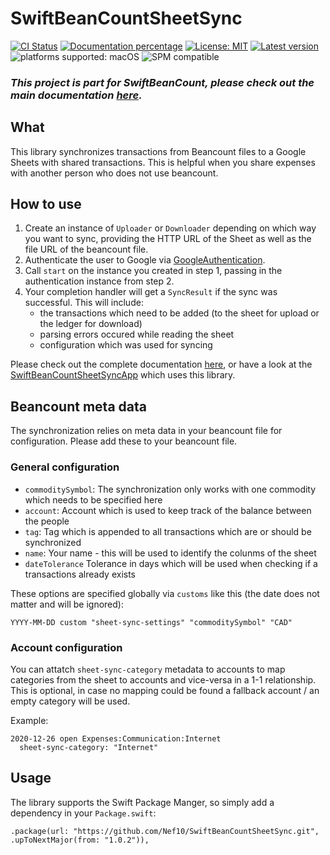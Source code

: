 # SwiftBeanCountSheetSync

[![CI Status](https://github.com/Nef10/SwiftBeanCountSheetSync/workflows/CI/badge.svg?event=push)](https://github.com/Nef10/SwiftBeanCountSheetSync/actions?query=workflow%3A%22CI%22) [![Documentation percentage](https://nef10.github.io/SwiftBeanCountSheetSync/badge.svg)](https://nef10.github.io/SwiftBeanCountSheetSync/) [![License: MIT](https://img.shields.io/github/license/Nef10/SwiftBeanCountSheetSync)](https://github.com/Nef10/SwiftBeanCountSheetSync/blob/master/LICENSE) [![Latest version](https://img.shields.io/github/v/release/Nef10/SwiftBeanCountSheetSync?label=SemVer&sort=semver)](https://github.com/Nef10/SwiftBeanCountSheetSync/releases) ![platforms supported: macOS](https://img.shields.io/badge/platform-macOS-blue) ![SPM compatible](https://img.shields.io/badge/SPM-compatible-blue)

### ***This project is part for SwiftBeanCount, please check out the main documentation [here](https://github.com/Nef10/SwiftBeanCount).***

## What

This library synchronizes transactions from Beancount files to a Google Sheets with shared transactions. This is helpful when you share expenses with another person who does not use beancount.

## How to use

1) Create an instance of `Uploader` or `Downloader` depending on which way you want to sync, providing the HTTP URL of the Sheet as well as the file URL of the beancount file.
2) Authenticate the user to Google via [GoogleAuthentication](https://github.com/Nef10/GoogleAuthentication).
2) Call `start` on the instance you created in step 1, passing in the authentication instance from step 2.
3) Your completion handler will get a `SyncResult` if the sync was successful. This will include:
    - the transactions which need to be added (to the sheet for upload or the ledger for download)
    - parsing errors occured while reading the sheet
    - configuration which was used for syncing

Please check out the complete documentation [here](https://nef10.github.io/SwiftBeanCountSheetSync/), or have a look at the [SwiftBeanCountSheetSyncApp](https://github.com/Nef10/SwiftBeanCountSheetSyncApp) which uses this library.

## Beancount meta data

The synchronization relies on meta data in your beancount file for configuration. Please add these to your beancount file.

### General configuration

- `commoditySymbol`: The synchronization only works with one commodity which needs to be specified here
- `account`: Account which is used to keep track of the balance between the people
- `tag`: Tag which is appended to all transactions which are or should be synchronized
- `name`: Your name - this will be used to identify the colunms of the sheet
- `dateTolerance` Tolerance in days which will be used when checking if a transactions already exists

These options are specified globally via `customs` like this (the date does not matter and will be ignored):

```
YYYY-MM-DD custom "sheet-sync-settings" "commoditySymbol" "CAD"
```

### Account configuration

You can attatch `sheet-sync-category` metadata to accounts to map categories from the sheet to accounts and vice-versa in a 1-1 relationship. This is optional, in case no mapping could be found a fallback account / an empty category will be used.

Example:

```
2020-12-26 open Expenses:Communication:Internet
  sheet-sync-category: "Internet"
```

## Usage

The library supports the Swift Package Manger, so simply add a dependency in your `Package.swift`:

```
.package(url: "https://github.com/Nef10/SwiftBeanCountSheetSync.git", .upToNextMajor(from: "1.0.2")),
```

